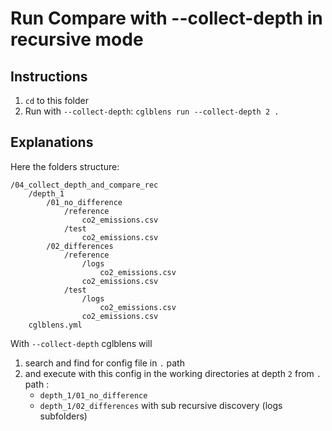 # Run Compare with --collect-depth in recursive mode

## Instructions

1. `cd` to this folder
2. Run with `--collect-depth`: `cglblens run --collect-depth 2 .`

## Explanations

Here the folders structure:

```
/04_collect_depth_and_compare_rec
    /depth_1
        /01_no_difference
            /reference
                co2_emissions.csv
            /test
                co2_emissions.csv
        /02_differences
            /reference
                /logs
                    co2_emissions.csv
                co2_emissions.csv
            /test
                /logs
                    co2_emissions.csv
                co2_emissions.csv
    cglblens.yml
```

With `--collect-depth` cglblens will 
1. search and find for config file in `.` path
2. and execute with this config in the working directories at depth `2` from `.` path :
    - `depth_1/01_no_difference`
    - `depth_1/02_differences` with sub recursive discovery (logs subfolders)
